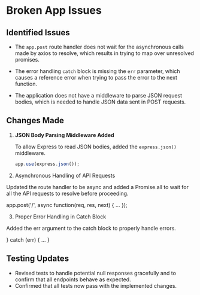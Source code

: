 # Broken App Issues

## Identified Issues

- The `app.post` route handler does not wait for the asynchronous calls made by axios to resolve, which results in trying to map over unresolved promises.

- The error handling `catch` block is missing the `err` parameter, which causes a reference error when trying to pass the error to the next function.

- The application does not have a middleware to parse JSON request bodies, which is needed to handle JSON data sent in POST requests.

## Changes Made

1. **JSON Body Parsing Middleware Added**

   To allow Express to read JSON bodies, added the `express.json()` middleware.

   ```javascript
   app.use(express.json());

2. Asynchronous Handling of API Requests

Updated the route handler to be async and added a Promise.all to wait for all the API requests to resolve before proceeding.

app.post('/', async function(req, res, next) { ... });

3. Proper Error Handling in Catch Block

Added the err argument to the catch block to properly handle errors.

} catch (err) { ... }

## Testing Updates

- Revised tests to handle potential null responses gracefully and to confirm that all endpoints behave as expected.
- Confirmed that all tests now pass with the implemented changes.
